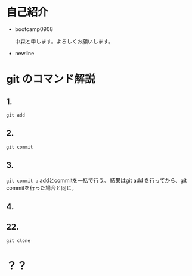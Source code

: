 # 自己紹介

- bootcamp0908

  中森と申します。よろしくお願いします。
- newline

# git のコマンド解説

## 1.
`git add`

## 2.
`git commit`

## 3.
`git commit a`
addとcommitを一括で行う。
結果はgit add を行ってから、git commitを行った場合と同じ。

## 4.

## 22.
`git clone`

# ？？
